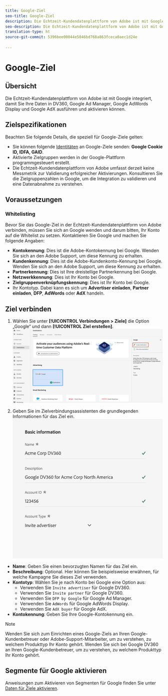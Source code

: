 ```yaml
---
title: Google-Ziel
seo-title: Google-Ziel
description: Die Echtzeit-Kundendatenplattform von Adobe ist mit Google integriert, damit Sie Ihre Daten in DV360, Google Ad Manager, Google AdWords und Google AdX ausführen und aktivieren können.
seo-description: Die Echtzeit-Kundendatenplattform von Adobe ist mit Google integriert, damit Sie Ihre Daten in DV360, Google Ad Manager, Google AdWords und Google AdX ausführen und aktivieren können.
translation-type: ht
source-git-commit: 5396bee00044e5046bd768a863fceca0aec1d24e

---
```



# Google-Ziel

## Übersicht

Die Echtzeit-Kundendatenplattform von Adobe ist mit Google integriert, damit Sie Ihre Daten in DV360, Google Ad Manager, Google AdWords Display und Google AdX ausführen und aktivieren können.

## Zielspezifikationen

Beachten Sie folgende Details, die speziell für Google-Ziele gelten:

* Sie können folgende [Identitäten](https://www.adobe.io/apis/experienceplatform/home/profile-identity-segmentation/profile-identity-segmentation-services.html#!api-specification/markdown/narrative/technical_overview/identity_namespace_overview/identity_namespace_overview.md) an Google-Ziele senden: **Google Cookie ID, IDFA, GAID**.
* Aktivierte Zielgruppen werden in der Google-Plattform programmgesteuert erstellt.
* Die Echtzeit-Kundendatenplattform von Adobe umfasst derzeit keine Messmetrik zur Validierung erfolgreicher Aktivierungen. Konsultieren Sie die Zielgruppenzahlen in Google, um die Integration zu validieren und eine Datenabnahme zu verstehen.

## Voraussetzungen

### Whitelisting

Bevor Sie das Google-Ziel in der Echtzeit-Kundendatenplattform von Adobe verbinden, müssen Sie sich an Google wenden und darum bitten, Ihr Konto auf die Whitelist zu setzen. Kontaktieren Sie Google und machen Sie folgende Angaben:

* **Kontokennung**: Dies ist die Adobe-Kontokennung bei Google. Wenden Sie sich an den Adobe Support, um diese Kennung zu erhalten.
* **Kundenkennung**: Dies ist die Adobe-Kundenkonto-Kennung bei Google. Wenden Sie sich an den Adobe Support, um diese Kennung zu erhalten.
* **Partnerkennung**: Dies ist Ihre dreistellige Partnerkennung bei Google.
* **Netzwerkkennung**: Dies ist Ihr Konto bei Google.
* **Zielgruppenverknüpfungskennung**: Dies ist Ihr Konto bei Google.
* Ihr Kontotyp. Dabei kann es sich um **Advertiser einladen**, **Partner einladen**, **DFP**, **AdWords** oder **AdX** handeln.


## Ziel verbinden

1. Wählen Sie unter **[!UICONTROL Verbindungen > Ziele]** die Option „Google“ und dann **[!UICONTROL Ziel erstellen]**.
   ![Google-Ziel verbinden](/help/rtcdp/destinations/assets/google-destination.png)

2. Geben Sie im Zielverbindungsassistenten die grundlegenden Informationen für das Ziel ein.
   ![Google-Basisinformationen ](/help/rtcdp/destinations/assets/google-basic-information.png)
* **Name**: Geben Sie einen bevorzugten Namen für das Ziel ein.
* **Beschreibung**: Optional. Hier können Sie beispielsweise erwähnen, für welche Kampagne Sie dieses Ziel verwenden.
* **Kontotyp**: Wählen Sie je nach Konto bei Google eine Option aus:
   * Verwenden Sie `Invite advertiser` für Google DV360.
   * Verwenden Sie `Invite partner` für Google DV360.
   * Verwenden Sie `DFP by Google` für Google Ad Manager.
   * Verwenden Sie `AdWords` für Google AdWords Display.
   * Verwenden Sie `AdX buyer` für Google AdX.
* **Kontokennung**: Geben Sie Ihre Google-Kontokennung ein.

>[!NOTE]
>
>Wenden Sie sich zum Einrichten eines Google-Ziels an Ihren Google-Kundenbetreuer oder Adobe-Support-Mitarbeiter, um zu verstehen, zu welchem Produkttyp Ihr Konto gehört. Wenden Sie sich bei Google DV360 an Ihren Google-Kundenbetreuer, um zu verstehen, zu welchem Produkttyp Ihr Konto gehört. 

## Segmente für Google aktivieren

Anweisungen zum Aktivieren von Segmenten für Google finden Sie unter [Daten für Ziele aktivieren](/help/rtcdp/destinations/activate-destinations.md).
